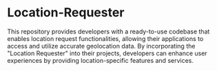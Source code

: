 # Location-Requester
This repository provides developers with a ready-to-use codebase that enables location request functionalities, allowing their applications to access and utilize accurate geolocation data. By incorporating the "Location Requester" into their projects, developers can enhance user experiences by providing location-specific features and services.
